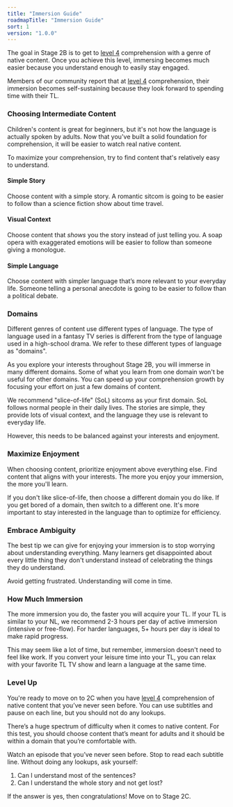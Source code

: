 ```yaml
---
title: "Immersion Guide"
roadmapTitle: "Immersion Guide"
sort: 1
version: "1.0.0"
---
```


The goal in Stage 2B is to get to [level 4][level-4] comprehension with a genre of native content.
Once you achieve this level, immersing becomes much easier because you understand enough to easily stay engaged.

Members of our community report that at [level 4][level-4] comprehension, their immersion becomes self-sustaining because they look forward to spending time with their TL.

### Choosing Intermediate Content
Children's content is great for beginners, but it's not how the language is actually spoken by adults.
Now that you've built a solid foundation for comprehension, it will be easier to watch real native content.

To maximize your comprehension, try to find content that's relatively easy to understand.

#### Simple Story
Choose content with a simple story.
A romantic sitcom is going to be easier to follow than a science fiction show about time travel.

#### Visual Context
Choose content that *shows* you the story instead of just telling you.
A soap opera with exaggerated emotions will be easier to follow than someone giving a monologue.

#### Simple Language
Choose content with simpler language that’s more relevant to your everyday life.
Someone telling a personal anecdote is going to be easier to follow than a political debate.

### Domains
Different genres of content use different types of language.
The type of language used in a fantasy TV series is different from the type of language used in a high-school drama.
We refer to these different types of language as "domains".

As you explore your interests throughout Stage 2B, you will immerse in many different domains.
Some of what you learn from one domain won't be useful for other domains.
You can speed up your comprehension growth by focusing your effort on just a few domains of content.

We recommend "slice-of-life" (SoL) sitcoms as your first domain.
SoL follows normal people in their daily lives.
The stories are simple, they provide lots of visual context, and the language they use is relevant to everyday life.

However, this needs to be balanced against your interests and enjoyment.

### Maximize Enjoyment
When choosing content, prioritize enjoyment above everything else.
Find content that aligns with your interests.
The more you enjoy your immersion, the more you'll learn.

If you don't like slice-of-life, then choose a different domain you do like.
If you get bored of a domain, then switch to a different one.
It's more important to stay interested in the language than to optimize for efficiency.

### Embrace Ambiguity
The best tip we can give for enjoying your immersion is to stop worrying about understanding everything.
Many learners get disappointed about every little thing they don't understand instead of celebrating the things they do understand.

Avoid getting frustrated.
Understanding will come in time.

### How Much Immersion
The more immersion you do, the faster you will acquire your TL.
If your TL is similar to your NL, we recommend 2-3 hours per day of active immersion (intensive or free-flow).
For harder languages, 5+ hours per day is ideal to make rapid progress.

This may seem like a lot of time, but remember, immersion doesn't need to feel like work.
If you convert your leisure time into your TL, you can relax with your favorite TL TV show and learn a language at the same time.

### Level Up
You're ready to move on to 2C when you have [level 4][level-4] comprehension of native content that you’ve never seen before.
You can use subtitles and pause on each line, but you should not do any lookups.

There’s a huge spectrum of difficulty when it comes to native content.
For this test, you should choose content that’s meant for adults and it should be within a domain that you’re comfortable with.

Watch an episode that you’ve never seen before.
Stop to read each subtitle line. Without doing any lookups, ask yourself:
1. Can I understand most of the sentences?
1. Can I understand the whole story and not get lost?

If the answer is yes, then congratulations! Move on to Stage 2C.

[level-4]: /simplified/stage-2/a/measure-comprehension#Level-4-Story